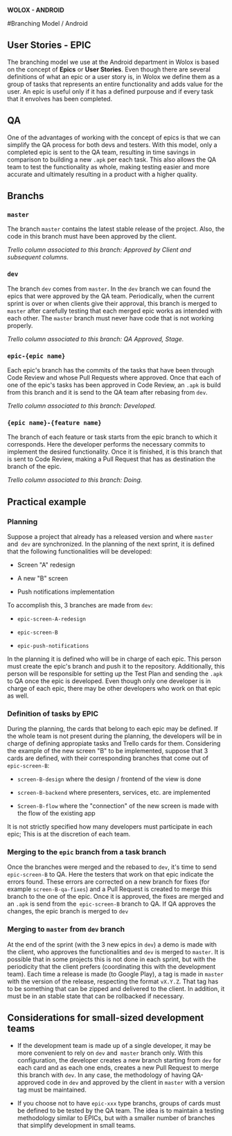 **WOLOX - ANDROID**

#Branching Model / Android

## User Stories - EPIC

The branching model we use at the Android department in Wolox is based on the concept of **Epics** or **User Stories**. Even though there are several definitions of what an epic or a user story is, in Wolox we define them as a group of tasks that represents an entire functionality and adds value for the user. An epic is useful only if it has a defined purpouse and if every task that it envolves has been completed.

## QA

One of the advantages of working with the concept of epics is that we can simplify the QA process for both devs and testers. With this model, only a completed epic is sent to the QA team, resulting in time savings in comparison to building a new `.apk` per each task. This also allows the QA team to test the functionality as whole, making testing easier and more accurate and ultimately resulting in a product with a higher quality.

## Branchs

### `master`

The branch `master` contains the latest stable release of the project. Also, the code in this branch must have been approved by the client.

_Trello column associated to this branch: Approved by Client and subsequent columns._

### `dev`

The branch `dev` comes from `master`. In the `dev` branch we can found the epics that were approved by the QA team. Periodically, when the current sprint is over or when clients give their approval, this branch is merged to `master` after carefully testing that each merged epic works as intended with each other. The `master` branch must never have code that is not working properly.

_Trello column associated to this branch: QA Approved, Stage._

### `epic-{epic name}`

Each epic's branch has the commits of the tasks that have been through Code Review and whose Pull Requests where approved. Once that each of one of the epic's tasks has been approved in Code Review, an `.apk` is build from this branch and it is send to the QA team after rebasing from `dev`.

_Trello column associated to this branch: Developed._

### `{epic name}-{feature name}`

The branch of each feature or task starts from the epic branch to which it corresponds. Here the developer performs the necessary commits to implement the desired functionality. Once it is finished, it is this branch that is sent to Code Review, making a Pull Request that has as destination the branch of the epic.

_Trello column associated to this branch: Doing._

## Practical example

### Planning

Suppose a project that already has a released version and where `master` and` dev` are synchronized. In the planning of the next sprint, it is defined that the following functionalities will be developed:

* Screen "A" redesign

* A new "B" screen

* Push notifications implementation

To accomplish this, 3 branches are made from `dev`:

* `epic-screen-A-redesign`

* `epic-screen-B`

* `epic-push-notifications`

In the planning it is defined who will be in charge of each epic. This person must create the epic's branch and push it to the repository. Additionally, this person will be responsible for setting up the Test Plan and sending the `.apk` to QA once the epic is developed. Even though only one developer is in charge of each epic, there may be other developers who work on that epic as well.

### Definition of tasks by EPIC

During the planning, the cards that belong to each epic may be defined. If the whole team is not present during the planning, the developers will be in charge of defining appropiate tasks and Trello cards for them. Considering the example of the new screen "B" to be implemented, suppose that 3 cards are defined, with their corresponding branches that come out of `epic-screen-B`:

* `screen-B-design` where the design / frontend of the view is done

* `screen-B-backend` where presenters, services, etc. are implemented

* `Screen-B-flow` where the "connection" of the new screen is made with the flow of the existing app

It is not strictly specified how many developers must participate in each epic; This is at the discretion of each team.

### Merging to the `epic` branch from a task branch

Once the branches were merged and the rebased to `dev`, it's time to send `epic-screen-B` to QA. Here the testers that work on that epic indicate the errors found. These errors are corrected on a new branch for fixes (for example `screen-B-qa-fixes`) and a Pull Request is created to merge this branch to the one of the epic. Once it is approved, the fixes are merged and an `.apk` is send from the` epic-screen-B` branch to QA. If QA approves the changes, the epic branch is merged to `dev`

###  Merging to `master` from `dev` branch

At the end of the sprint (with the 3 new epics in `dev`) a demo is made with the client, who approves the functionalities and `dev` is merged to `master`. It is possible that in some projects this is not done in each sprint, but with the periodicity that the client prefers (coordinating this with the development team). Each time a release is made (to Google Play), a tag is made in `master` with the version of the release, respecting the format `vX.Y.Z`. That tag has to be something that can be zipped and delivered to the client. In addition, it must be in an stable state that can be rollbacked if necessary.

## Considerations for small-sized development teams

* If the development team is made up of a single developer, it may be more convenient to rely on `dev` and` master` branch only. With this configuration, the developer creates a new branch starting from `dev` for each card and as each one ends, creates a new Pull Request to merge this branch with `dev`. In any case, the methodology of having QA-approved code in `dev` and approved by the client in `master` with a version tag must be maintained.

* If you choose not to have `epic-xxx` type branchs, groups of cards must be defined to be tested by the QA team. The idea is to maintain a testing methodology similar to EPICs, but with a smaller number of branches that simplify development in small teams.
